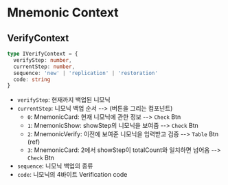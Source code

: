 # Mnemonic Context

## VerifyContext

```typescript
type IVerifyContext = {
  verifyStep: number,
  currentStep: number,
  sequence: 'new' | 'replication' | 'restoration'
  code: string
}
```
* ``verifyStep``: 현재까지 백업된 니모닉
* ``currentStep``: 니모닉 백업 순서 --> (버튼을 그리는 컴포넌트)
    * ``0``: MnemonicCard: 현재 니모닉에 관한 정보 --> ``Check`` Btn
    * ``1``: MnemonicShow: showStep의 니모닉을 보여줌 --> ``Check`` Btn
    * ``2``: MnemonicVerify: 이전에 보여준 니모닉을 입력받고 검증 --> ``Table`` Btn (ref)
    * ``3``: MnemonicCard: 2에서 showStep이 totalCount와 일치하면 넘어옴 --> ``Check`` Btn
* ``sequence``: 니모닉 백업의 종류
* ``code``: 니모닉의 4바이트 Verification code
